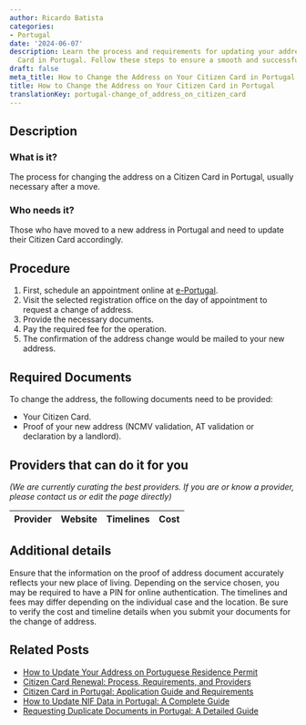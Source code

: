 ```yaml
---
author: Ricardo Batista
categories:
- Portugal
date: '2024-06-07'
description: Learn the process and requirements for updating your address on a Citizen
  Card in Portugal. Follow these steps to ensure a smooth and successful change.
draft: false
meta_title: How to Change the Address on Your Citizen Card in Portugal
title: How to Change the Address on Your Citizen Card in Portugal
translationKey: portugal-change_of_address_on_citizen_card
---
```


## Description
### What is it?
The process for changing the address on a Citizen Card in Portugal, usually necessary after a move.
### Who needs it?
Those who have moved to a new address in Portugal and need to update their Citizen Card accordingly.

## Procedure
1. First, schedule an appointment online at [e-Portugal](https://eportugal.gov.pt/pt/servicos/alterar-a-morada-do-cartao-de-cidadao).
2. Visit the selected registration office on the day of appointment to request a change of address.
3. Provide the necessary documents.
4. Pay the required fee for the operation.
5. The confirmation of the address change would be mailed to your new address.

## Required Documents
To change the address, the following documents need to be provided:
- Your Citizen Card.
- Proof of your new address (NCMV validation, AT validation or declaration by a landlord).
  
## Providers that can do it for you

_(We are currently curating the best providers. If you are or know a provider, please contact us or edit the page directly)_

| Provider        |     Website     |     Timelines    |       Cost      |
| :-------------: | :-------------: |  :-------------: | :-------------: |

## Additional details
Ensure that the information on the proof of address document accurately reflects your new place of living. Depending on the service chosen, you may be required to have a PIN for online authentication. 
The timelines and fees may differ depending on the individual case and the location. Be sure to verify the cost and timeline details when you submit your documents for the change of address.
## Related Posts

- [How to Update Your Address on Portuguese Residence Permit](https://tramitit.com/guides/portugal/change_of_address_on_residence_permit/)
- [Citizen Card Renewal: Process, Requirements, and Providers](https://tramitit.com/guides/portugal/renewal_of_citizen_card/)
- [Citizen Card in Portugal: Application Guide and Requirements](https://tramitit.com/guides/portugal/request_for_citizen_card/)
- [How to Update NIF Data in Portugal: A Complete Guide](https://tramitit.com/guides/portugal/request_for_change_of_nif_data/)
- [Requesting Duplicate Documents in Portugal: A Detailed Guide](https://tramitit.com/guides/portugal/request_for_duplicate_documents/)